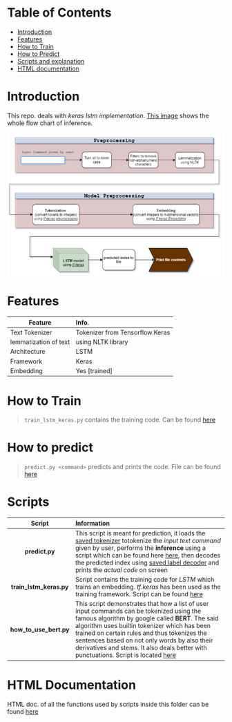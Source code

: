
# Table of Contents

- [Introduction](#introduction)
- [Features](#features)
- [How to Train](#how-to-train)
- [How to Predict](#how-to-predict)
- [Scripts and explanation](#scripts)
- [HTML documentation](#html-documentation)



# Introduction

This repo. deals with *keras lstm implementation*.
[This image](Untitled%20Diagram.png) shows the whole flow chart of inference.


![Image](Untitled%20Diagram.png)





# Features

|Feature| Info. |
|------|:-------|
Text Tokenizer | Tokenizer from Tensorflow.Keras 
lemmatization of text | using NLTK library
Architecture | LSTM
Framework | Keras
Embedding | Yes [trained]


# How to Train

>`train_lstm_keras.py` contains the training code. Can be found [here](train_lstm_keras.py)

# How to predict

>`predict.py <command>` predicts and prints the code. File can be found [here](predict.py)



# Scripts


| Script | Information |
|:---------:| :------------|
|**predict.py** | This script is meant for prediction, it loads the [saved tokenizer](tokenizer.pkl) totokenize the *input text command* given by user, performs the **inference** using a script which can be found here [here](predict.py), then decodes the predicted index using [saved label decoder](label_decode.pkl) and prints the *actual code* on screen |
|**train_lstm_keras.py** | Script contains the training code for *LSTM* which trains an embedding. *tf.keras* has been used as the training framework. Script can be found [here](train_lstm_keras.py) |
| **how_to_use_bert.py** | This script demonstrates that how a list of user input commands can be tokenized using the famous algorithm by google called **BERT**. The said algorithm uses builtin tokenizer which has been trained on certain rules and thus tokenizes the sentences based on not only words by also their derivatives and stems. It also deals better with punctuations. Script is located [here](how_to_use_bert.py)

# HTML Documentation

HTML doc. of all the functions used by scripts inside this folder can be found [here](docs/build/html/index.html)
